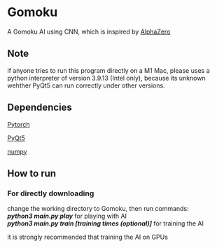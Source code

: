 # Gomoku
A Gomoku AI using CNN, which is inspired by [AlphaZero](https://www.deepmind.com/blog/alphazero-shedding-new-light-on-chess-shogi-and-go) 

## Note
if anyone tries to run this program directly on a M1 Mac, please uses a python interpreter of version 3.9.13 (Intel only), because its unknown wehther PyQt5 can run correctly under other versions.

## Dependencies
[Pytorch](https://pytorch.org)

[PyQt5](https://pypi.org/project/PyQt5/)

[numpy](https://numpy.org)

## How to run

### For directly downloading 
change the working directory to Gomoku, then run commands:  
***python3 main.py play***   for playing with AI  
***python3 main.py train [training times (optional)]***   for training the AI

it is strongly recommended that training the AI on GPUs

